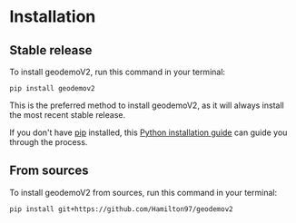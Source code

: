 # Installation

## Stable release

To install geodemoV2, run this command in your terminal:

```
pip install geodemov2
```

This is the preferred method to install geodemoV2, as it will always install the most recent stable release.

If you don't have [pip](https://pip.pypa.io) installed, this [Python installation guide](http://docs.python-guide.org/en/latest/starting/installation/) can guide you through the process.

## From sources

To install geodemoV2 from sources, run this command in your terminal:

```
pip install git+https://github.com/Hamilton97/geodemov2
```
